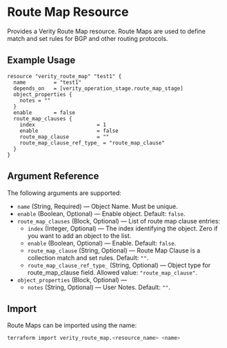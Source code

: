 # Route Map Resource

Provides a Verity Route Map resource. Route Maps are used to define match and set rules for BGP and other routing protocols.

## Example Usage

```hcl
resource "verity_route_map" "test1" {
  name         = "test1"
  depends_on   = [verity_operation_stage.route_map_stage]
  object_properties {
    notes = ""
  }
  enable       = false
  route_map_clauses {
    index                    = 1
    enable                   = false
    route_map_clause         = ""
    route_map_clause_ref_type_ = "route_map_clause"
  }
}
```

## Argument Reference

The following arguments are supported:

- `name` (String, Required) — Object Name. Must be unique.
- `enable` (Boolean, Optional) — Enable object. Default: `false`.
- `route_map_clauses` (Block, Optional) — List of route map clause entries:
  - `index` (Integer, Optional) — The index identifying the object. Zero if you want to add an object to the list.
  - `enable` (Boolean, Optional) — Enable. Default: `false`.
  - `route_map_clause` (String, Optional) — Route Map Clause is a collection match and set rules. Default: `""`.
  - `route_map_clause_ref_type_` (String, Optional) — Object type for route_map_clause field. Allowed value: `"route_map_clause"`.
- `object_properties` (Block, Optional) —
  - `notes` (String, Optional) — User Notes. Default: `""`.

## Import

Route Maps can be imported using the name:

```sh
terraform import verity_route_map.<resource_name> <name>
```
